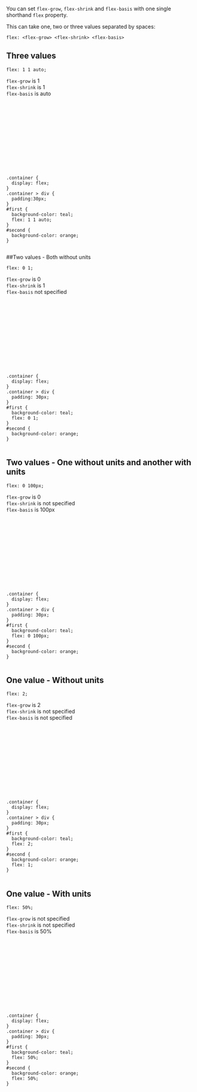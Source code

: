 You can set `flex-grow`,
`flex-shrink` and `flex-basis`
with one single shorthand
`flex` property.

This can take one,
two or three values
separated by spaces:

```
flex: <flex-grow> <flex-shrink> <flex-basis>
```

## Three values

```
flex: 1 1 auto;
```

`flex-grow` is 1<br>
`flex-shrink` is 1<br>
`flex-basis` is auto

<Editor lang="css">
<code>
<panel lang="html">
<div class="container">
  <div id="first">
  </div>
  <div id="second">
  </div>
</div>
</panel>
<panel lang="css">
.container {
  display: flex;
}
.container > div {
  padding:30px;
}
#first {
  background-color: teal;
  flex: 1 1 auto;
}
#second {
  background-color: orange;
}
</panel>
</code>
</Editor>

##Two values - Both without units

```
flex: 0 1;
```

`flex-grow` is 0<br>
`flex-shrink` is 1<br>
`flex-basis` not specified

<Editor lang="css">
<code>
<panel lang="html">
<div class="container">
  <div id="first">
  </div>
  <div id="second">
  </div>
</div>
</panel>
<panel lang="css">
.container {
  display: flex;
}
.container > div {
  padding: 30px;
}
#first {
  background-color: teal;
  flex: 0 1;
}
#second {
  background-color: orange;
}
</panel>
</code>
</Editor>

## Two values - One without units and another with units

```
flex: 0 100px;
```

`flex-grow` is 0<br>
`flex-shrink` is not specified<br>
`flex-basis` is 100px

<Editor lang="css">
<code>
<panel lang="html">
<div class="container">
  <div id="first">
  </div>
  <div id="second">
  </div>
</div>
</panel>
<panel lang="css">
.container {
  display: flex;
}
.container > div {
  padding: 30px;
}
#first {
  background-color: teal;
  flex: 0 100px;
}
#second {
  background-color: orange;
}
</panel>
</code>
</Editor>

## One value - Without units

```
flex: 2;
```

`flex-grow` is 2<br>
`flex-shrink` is not specified<br>
`flex-basis` is not specified

<Editor lang="css">
<code>
<panel lang="html">
<div class="container">
  <div id="first">
  </div>
  <div id="second">
  </div>
</div>
</panel>
<panel lang="css">
.container {
  display: flex;
}
.container > div {
  padding: 30px;
}
#first {
  background-color: teal;
  flex: 2;
}
#second {
  background-color: orange;
  flex: 1;
}
</panel>
</code>
</Editor>

## One value - With units

```
flex: 50%;
```

`flex-grow` is not specified<br>
`flex-shrink` is not specified<br>
`flex-basis` is 50%

<Editor lang="css">
<code>
<panel lang="html">
<div class="container">
  <div id="first">
  </div>
  <div id="second">
  </div>
</div>
</panel>
<panel lang="css">
.container {
  display: flex;
}
.container > div {
  padding: 30px;
}
#first {
  background-color: teal;
  flex: 50%;
}
#second {
  background-color: orange;
  flex: 50%;
}
</panel>
</code>
</Editor>